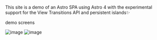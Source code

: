 This site is a demo of an Astro SPA using Astro 4 with the experimental support for the View Transitions API and persistent islands✨

demo screens


![image](https://github.com/user-attachments/assets/6bc3fcb9-d512-4e22-8496-0cca303b79e4)
![image](https://github.com/user-attachments/assets/b18b6cbd-597b-4edf-9ab1-91aeddeff3cc)

